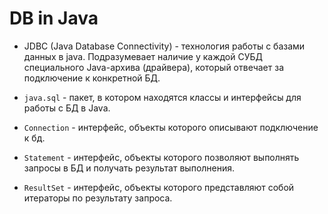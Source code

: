 # DB in Java 

* JDBC (Java Database Connectivity) - технология работы с базами данных в java. Подразумевает наличие 
у каждой СУБД специального Java-архива (драйвера), который отвечает за подключение к 
конкретной БД.

* `java.sql` - пакет, в котором находятся классы и интерфейсы
для работы с БД в Java.

* `Connection` - интерфейс, объекты которого описывают
подключение к бд.

* `Statement` - интерфейс, объекты которого позволяют
выполнять запросы в БД и получать результат выполнения.

* `ResultSet` - интерфейс, объекты которого представляют
собой итераторы по результату запроса.